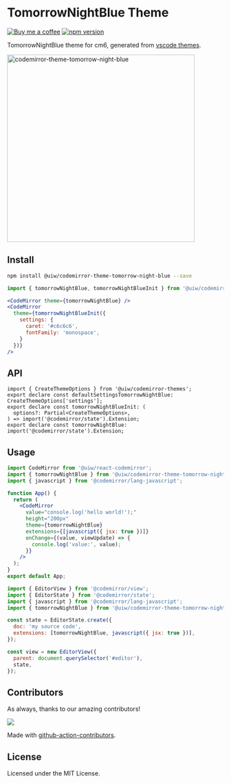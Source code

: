 <!--rehype:ignore:start-->

# TomorrowNightBlue Theme

<!--rehype:ignore:end-->

[![Buy me a coffee](https://img.shields.io/badge/Buy%20me%20a%20coffee-048754?logo=buymeacoffee)](https://jaywcjlove.github.io/#/sponsor)
[![npm version](https://img.shields.io/npm/v/@uiw/codemirror-theme-tomorrow-night-blue.svg)](https://www.npmjs.com/package/@uiw/codemirror-theme-tomorrow-night-blue)

TomorrowNightBlue theme for cm6, generated from [vscode themes](https://github.com/microsoft/vscode/blob/main/extensions/theme-tomorrow-night-blue/themes/tomorrow-night-blue-color-theme.json).

<a href="https://uiwjs.github.io/react-codemirror/#/theme/data/tomorrow-night-blue">
  <img width="436" alt="codemirror-theme-tomorrow-night-blue" src="https://github.com/uiwjs/react-codemirror/assets/1680273/dcc31c7a-70d7-4c4d-bf9f-a7e8212030d8">
</a>

## Install

```bash
npm install @uiw/codemirror-theme-tomorrow-night-blue --save
```

```jsx
import { tomorrowNightBlue, tomorrowNightBlueInit } from '@uiw/codemirror-theme-tomorrow-night-blue';

<CodeMirror theme={tomorrowNightBlue} />
<CodeMirror
  theme={tomorrowNightBlueInit({
    settings: {
      caret: '#c6c6c6',
      fontFamily: 'monospace',
    }
  })}
/>
```

## API

```tsx
import { CreateThemeOptions } from '@uiw/codemirror-themes';
export declare const defaultSettingsTomorrowNightBlue: CreateThemeOptions['settings'];
export declare const tomorrowNightBlueInit: (
  options?: Partial<CreateThemeOptions>,
) => import('@codemirror/state').Extension;
export declare const tomorrowNightBlue: import('@codemirror/state').Extension;
```

## Usage

```jsx
import CodeMirror from '@uiw/react-codemirror';
import { tomorrowNightBlue } from '@uiw/codemirror-theme-tomorrow-night-blue';
import { javascript } from '@codemirror/lang-javascript';

function App() {
  return (
    <CodeMirror
      value="console.log('hello world!');"
      height="200px"
      theme={tomorrowNightBlue}
      extensions={[javascript({ jsx: true })]}
      onChange={(value, viewUpdate) => {
        console.log('value:', value);
      }}
    />
  );
}
export default App;
```

```js
import { EditorView } from '@codemirror/view';
import { EditorState } from '@codemirror/state';
import { javascript } from '@codemirror/lang-javascript';
import { tomorrowNightBlue } from '@uiw/codemirror-theme-tomorrow-night-blue';

const state = EditorState.create({
  doc: 'my source code',
  extensions: [tomorrowNightBlue, javascript({ jsx: true })],
});

const view = new EditorView({
  parent: document.querySelector('#editor'),
  state,
});
```

## Contributors

As always, thanks to our amazing contributors!

<a href="https://github.com/uiwjs/react-codemirror/graphs/contributors">
  <img src="https://uiwjs.github.io/react-codemirror/CONTRIBUTORS.svg" />
</a>

Made with [github-action-contributors](https://github.com/jaywcjlove/github-action-contributors).

## License

Licensed under the MIT License.
